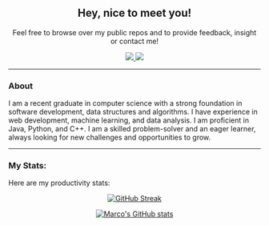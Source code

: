<div id="header" align="center">

## Hey, nice to meet you!
Feel free to browse over my public repos and to provide feedback, insight or contact me!

<div id="badges">
<a href="http://www.linkedin.com/in/marco-ferraro-1182a1200/">
<img src="https://img.shields.io/badge/LinkedIn-blue?logo=linkedin&logoColor=white&style=for-the-badge"/>
</a>
<a href="mailto:mantofer2000@gmail.com">
<img src="https://img.shields.io/badge/Gmail-D14836?style=for-the-badge&logo=gmail&logoColor=white"/>
</a>
</div>
</div>

---
### About

I am a recent graduate in computer science with a strong foundation in software development, data structures and algorithms. I have experience in web development, machine learning, and data analysis. I am proficient in Java, Python, and C++. I am a skilled problem-solver and an eager learner, always looking for new challenges and opportunities to grow.

---
### My Stats:
Here are my productivity stats:

<div align="center">

[![GitHub Streak](https://github-readme-streak-stats.herokuapp.com?user=mantofer02)](https://git.io/streak-stats)

[![Marco's GitHub stats](https://github-readme-stats.vercel.app/api?username=mantofer02)](https://github.com/anuraghazra/github-readme-stats)
</div>
